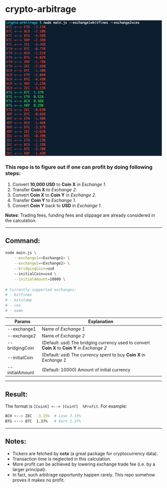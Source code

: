 # crypto-arbitrage

![Demo](demo.png)

### This repo is to figure out if one can profit by doing following steps:
1. Convert **10,000 USD** to **Coin X** in *Exchange 1*.
2. Transfer **Coin X** to *Exchange 2*.
3. Convert **Coin X** to **Coin Y** in *Exchange 2*.
4. Transfer **Coin Y** to *Exchange 1*.
5. Convert **Coin Y** back to **USD** in *Exchange 1*.

**Notes**: Trading fees, funding fees and slippage are already considered in the calculation.


---
## Command:
```sh
node main.js \
    --exchange1=<Exchange1> \
    --exchange2=<Exchange2> \
    --bridgingCoin=usd
    --initialCoin=usd \
    --initialAmount=10000 \

# Currently supported exchanges:
# - bitfinex
# - bitstamp
# - cex
# - exmo
```

| Params | Explanation |
|---|---|
| --exchange1 | Name of *Exchange 1* |
| --exchange2 | Name of *Exchange 2* |
| --bridgingCoin | (Default: usd) The bridging currency used to convert **Coin X** to **Coin Y** in *Exchange 2* |
| --initialCoin | (Default: usd) The currency spent to buy **Coin X** in *Exchange 1* |
| --initialAmount | (Default: 10000) Amount of initial currency |


---
## Result:
The format is `[CoinX] <--> [CoinY]  %Profit`. For example:
```sh
BCH <--> ZEC  -3.15%  # Lose 3.15%
BTG <--> BTC  1.37%   # Earn 1.37%
```

---
## Notes:
* Tickers are fetched by **cctx** (a great package for cryptocurrency data).
* Transaction time is neglected in this calculation.
* More profit can be achieved by lowering exchange trade fee (i.e. by a larger principal).
* In fact, such arbitrage opportunity happen rarely. This repo somehow proves it makes no profit.
